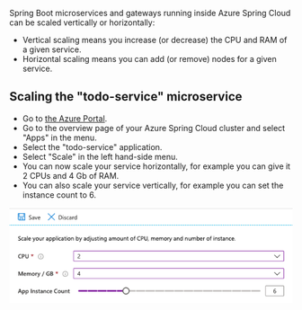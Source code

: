 Spring Boot microservices and gateways running inside Azure Spring Cloud can be scaled vertically or horizontally:

- Vertical scaling means you increase (or decrease) the CPU and RAM of a given service.
- Horizontal scaling means you can add (or remove) nodes for a given service.

## Scaling the "todo-service" microservice

- Go to [the Azure Portal](https://portal.azure.com/?WT.mc_id=azurespringcloud-mslearn-judubois).
- Go to the overview page of your Azure Spring Cloud cluster and select "Apps" in the menu.
- Select the "todo-service" application.
- Select "Scale" in the left hand-side menu.
- You can now scale your service horizontally, for example you can give it 2 CPUs and 4 Gb of RAM.
- You can also scale your service vertically, for example you can set the instance count to 6.

![Scaling](../media/7-scaling.png)
